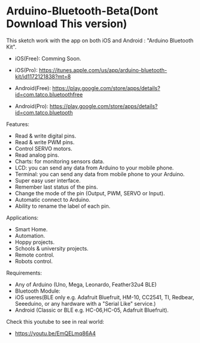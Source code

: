# Arduino-Bluetooth-Beta(Dont Download This version)
This sketch work with the app on both iOS and Android : "Arduino Bluetooth Kit".

- iOS(Free): Comming Soon.
- iOS(Pro): https://itunes.apple.com/us/app/arduino-bluetooth-kit/id1172121838?mt=8 

- Android(Free): https://play.google.com/store/apps/details?id=com.tatco.bluetoothfree
- Android(Pro): https://play.google.com/store/apps/details?id=com.tatco.bluetooth 

Features:

- Read & write digital pins. 
- Read & write PWM pins.
- Control SERVO motors.
- Read analog pins.
- Charts: for monitoring sensors data.
- LCD: you can send any data from Arduino to your mobile phone.
- Terminal: you can send any data from mobile phone to your Arduino.
- Super easy user interface.
- Remember last status of the pins.
- Change the mode of the pin (Output, PWM, SERVO or Input).
- Automatic connect to Arduino.
- Ability to rename the label of each pin.

Applications:

- Smart Home.
- Automation.
- Hoppy projects.
- Schools & university projects.
- Remote control.
- Robots control.

Requirements:

- Any of Arduino (Uno, Mega, Leonardo, Feather32u4 BLE)
- Bluetooth Module:
- iOS useres(BLE only e.g. Adafruit Bluefruit, HM-10, CC2541, TI, Redbear, Seeeduino, or any hardware with a "Serial Like" service.)
- Android (Classic or BLE e.g. HC-06,HC-05, Adafruit Bluefruit).

Check this youtube to see in real world:
- https://youtu.be/EmQELmq86A4
